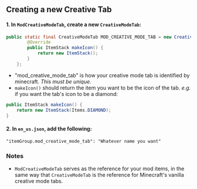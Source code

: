 ## Creating a new Creative Tab
#### 1. In `ModCreativeModeTab`, create a new `CreativeModeTab`:
```java
public static final CreativeModeTab MOD_CREATIVE_MODE_TAB = new CreativeModeTab("mod_creative_mode_tab") {
        @Override
        public ItemStack makeIcon() {
            return new ItemStack();
        }
    };
```
* "mod_creative_mode_tab" is how your creative mode tab is identified by minecraft. _This must be unique_.
* `makeIcon()` should return the item you want to be the icon of the tab. _e.g._ if you want the tab's icon to be a diamond:
```java
public ItemStack makeIcon() {
    return new ItemStack(Items.DIAMOND);
}
```

#### 2. In `en_us.json`, add the following:
```
"itemGroup.mod_creative_mode_tab": "Whatever name you want"
```

### Notes
* `ModCreativeModeTab` serves as the reference for your mod items, in the same way that `CreativeModeTab` is the reference for Minecraft's vanilla creative mode tabs.
